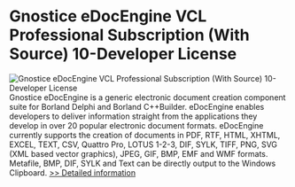 # Gnostice eDocEngine VCL Professional Subscription (With Source) 10-Developer License
![Gnostice eDocEngine VCL Professional Subscription (With Source) 10-Developer License](https://mycommerce.akamaized.net/api/pimages/P300629435/BIG/300629435.JPG)
Gnostice eDocEngine is a generic electronic document creation component suite for Borland Delphi and Borland C++Builder. eDocEngine enables developers to deliver information straight from the applications they develop in over 20 popular electronic document formats. eDocEngine currently supports the creation of documents in PDF, RTF, HTML, XHTML, EXCEL, TEXT, CSV, Quattro Pro, LOTUS 1-2-3, DIF, SYLK, TIFF, PNG, SVG (XML based vector graphics), JPEG, GIF, BMP, EMF and WMF formats. Metafile, BMP, DIF, SYLK and Text can be directly output to the Windows Clipboard.
[>> Detailed information](https://secure.shareit.com/shareit/product.html?productid=300629435&affiliateid=200057808)